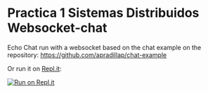 # Practica 1 Sistemas Distribuidos Websocket-chat

Echo Chat run with a websocket based on the chat example on the repository: https://github.com/apradillap/chat-example

Or run it on [Repl.it](https://repl.it/):

[![Run on Repl.it](https://replit.com/badge/@PabloH1/Practica1SistemasDistribuidos)](https://replit.com/@PabloH1/Practica1SistemasDistribuidos)
